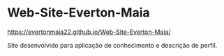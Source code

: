 # Web-Site-Everton-Maia 

https://evertonmaia22.github.io/Web-Site-Everton-Maia/


Site desenvolvido para aplicação de conhecimento e descrição de perfil.


         



